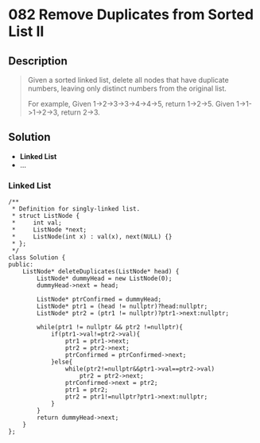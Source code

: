 # 082 Remove Duplicates from Sorted List II

## Description
> Given a sorted linked list, delete all nodes that have duplicate numbers, 
> leaving only distinct numbers from the original list.
> 
> For example,
> Given 1->2->3->3->4->4->5, return 1->2->5.
> Given 1->1->1->2->3, return 2->3.

## Solution
- **Linked List**
- ...


### Linked List
```
/**
 * Definition for singly-linked list.
 * struct ListNode {
 *     int val;
 *     ListNode *next;
 *     ListNode(int x) : val(x), next(NULL) {}
 * };
 */
class Solution {
public:
    ListNode* deleteDuplicates(ListNode* head) {
        ListNode* dummyHead = new ListNode(0);
        dummyHead->next = head;
        
        ListNode* ptrConfirmed = dummyHead;
        ListNode* ptr1 = (head != nullptr)?head:nullptr;
        ListNode* ptr2 = (ptr1 != nullptr)?ptr1->next:nullptr;
        
        while(ptr1 != nullptr && ptr2 !=nullptr){
            if(ptr1->val!=ptr2->val){
                ptr1 = ptr1->next;
                ptr2 = ptr2->next;
                ptrConfirmed = ptrConfirmed->next;
            }else{
                while(ptr2!=nullptr&&ptr1->val==ptr2->val)
                    ptr2 = ptr2->next;
                ptrConfirmed->next = ptr2;
                ptr1 = ptr2;
                ptr2 = ptr1!=nullptr?ptr1->next:nullptr;
            }   
        }
        return dummyHead->next;
    }
};
```
